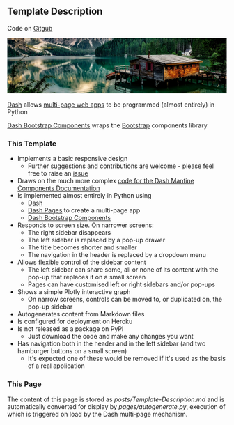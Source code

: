 ## Template Description

Code on [Gitgub](https://github.com/dh3968mlq/dash-bootstrap-responsive-template)

![Example image](/static/pexels-pixabay-147411_cropped.png)   

[Dash](https://dash.plotly.com/) allows [multi-page web apps](https://dash.plotly.com/)
to be programmed (almost entirely) in Python

[Dash Bootstrap Components](https://dash-bootstrap-components.opensource.faculty.ai/)
wraps the [Bootstrap](https://getbootstrap.com/docs/3.4/components/) components library

### This Template

* Implements a basic responsive design
    * Further suggestions and contributions are welcome - please feel free to raise an [issue](https://github.com/dh3968mlq/dash-bootstrap-responsive-template/issues)
* Draws on the much more complex [code for the Dash Mantine Components Documentation](https://github.com/snehilvj/dmc-docs)
* Is implemented almost entirely in Python using
    * [Dash](https://dash.plotly.com/urls)
    * [Dash Pages](https://dash.plotly.com/urls) to create a multi-page app
    * [Dash Bootstrap Components](https://dash-bootstrap-components.opensource.faculty.ai/)
* Responds to screen size. On narrower screens:
    * The right sidebar disappears
    * The left sidebar is replaced by a pop-up drawer
    * The title becomes shorter and smaller
    * The navigation in the header is replaced by a dropdown menu
* Allows flexible control of the sidebar content
    * The left sidebar can share some, all or none of its content with the pop-up that replaces it on a small screen
    * Pages can have customised left or right sidebars and/or pop-ups
* Shows a simple Plotly interactive graph
    * On narrow screens, controls can be moved to, or duplicated on, the pop-up sidebar 
* Autogenerates content from Markdown files
* Is configured for deployment on Heroku
* Is not released as a package on PyPI
    * Just download the code and make any changes you want
* Has navigation both in the header and in the left sidebar (and two hamburger buttons on a small screen)
    * It's expected one of these would be removed if it's used as the basis of a real application

### This Page

The content of this page is stored as *posts/Template-Description.md* and is automatically 
converted for display by *pages/autogenerate.py*, execution of which is 
triggered on load by the Dash multi-page mechanism.


